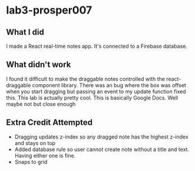 # lab3-prosper007
## What I did
I made a React real-time notes app. It's connected to a Firebase database.
## What didn't work
I found it difficult to make the draggable notes controlled with the react-draggable component library. There was an bug where the box was offset when you start dragging but passing an event to my update function fixed this. This lab is actually pretty cool. This is basically Google Docs. Well maybe not but close enough
## Extra Credit Attempted
* Dragging updates z-index so any dragged note has the highest z-index and stays on top
* Added database rule so user cannot create note without a title and text. Having either one is fine.
* Snaps to grid
